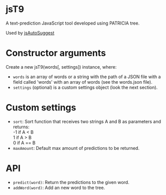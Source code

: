 jsT9
====

A text-prediction JavaScript tool developed using PATRICIA tree.

Used by [jsAutoSuggest](https://github.com/talyssonoc/jsAutoSuggest "jsAutoSuggest")

Constructor arguments
=====================

Create a new jsT9(words[, settings]) instance, where:

* `words` is an array of words or a string with the path of a JSON file with a field called 'words' with an array of words (see the words.json file).
* `settings` (optional) is a custom settings object (look the next section).

Custom settings
===============

* `sort`: Sort function that receives two strings A and B as parameters and returns:  
 -1 if A < B  
 1 if A > B  
 0 if A == B
* `maxAmount`: Default max amount of predictions to be returned.

API
===

* `predict(word)`: Return the predictions to the given word.
* `addWord(word)`: Add an new word to the tree.
